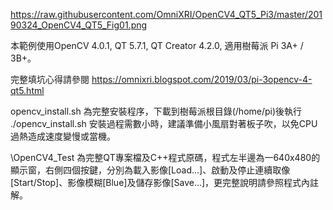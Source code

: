 https://raw.githubusercontent.com/OmniXRI/OpenCV4_QT5_Pi3/master/20190324_OpenCV4_QT5_Fig01.png

本範例使用OpenCV 4.0.1, QT 5.7.1, QT Creator 4.2.0, 適用樹莓派 Pi 3A+ / 3B+。

完整填坑心得請參閱 <a href="https://omnixri.blogspot.com/2019/03/pi-3opencv-4-qt5.html" target="_blank">https://omnixri.blogspot.com/2019/03/pi-3opencv-4-qt5.html</a>

opencv_install.sh 為完整安裝程序，下載到樹莓派根目錄(/home/pi)後執行 ./opencv_install.sh 安裝過程需數小時，建議準備小風扇對著板子吹，以免CPU過熱造成速度變慢或當機。

\OpenCV4_Test 為完整QT專案檔及C++程式原碼，程式左半邊為一640x480的顯示窗，右側四個按鍵，分別為載入影像[Load...]、啟動及停止連續取像[Start/Stop]、影像模糊[Blue]及儲存影像[Save...]，更完整說明請參照程式內註解。
